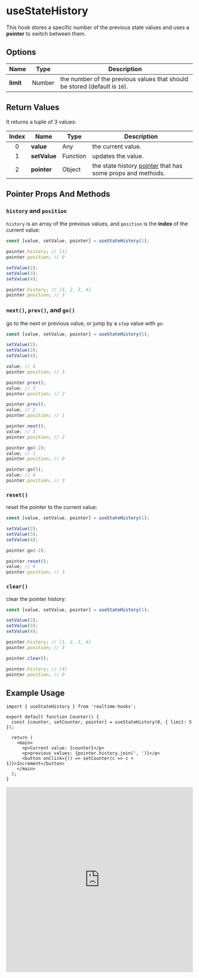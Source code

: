 # useStateHistory

This hook stores a specific number of the previous state values and uses a **pointer** to switch between them.

## Options

| Name      | Type   | Description                                                                |
| --------- | ------ | -------------------------------------------------------------------------- |
| **limit** | Number | the number of the previous values that should be stored (default is `10`). |

## Return Values

It returns a tuple of 3 values:

| Index | Name         | Type     | Description                                                                              |
| :---: | ------------ | -------- | ---------------------------------------------------------------------------------------- |
|   0   | **value**    | Any      | the current value.                                                                       |
|   1   | **setValue** | Function | updates the value.                                                                       |
|   2   | **pointer**  | Object   | the state history [pointer](#pointer-props-and-methods) that has some props and methods. |

## Pointer Props And Methods

### `history` and `position`

`history` is an array of the previous values, and `position` is the **index** of the current value:

```ts
const [value, setValue, pointer] = useStateHistory(1);

pointer.history; // [1]
pointer.position; // 0

setValue(2);
setValue(3);
setValue(4);

pointer.history; // [1, 2, 3, 4]
pointer.position; // 3
```

### `next()`, `prev()`, and `go()`

go to the next or previous value, or jump by a `step` value with `go`:

```ts
const [value, setValue, pointer] = useStateHistory(1);

setValue(2);
setValue(3);
setValue(4);

value; // 4
pointer.position; // 3

pointer.prev();
value; // 3
pointer.position; // 2

pointer.prev();
value; // 2
pointer.position; // 1

pointer.next();
value; // 3
pointer.position; // 2

pointer.go(-2);
value; // 1
pointer.position; // 0

pointer.go(5);
value; // 4
pointer.position; // 3
```

### `reset()`

reset the pointer to the current value:

```ts
const [value, setValue, pointer] = useStateHistory(1);

setValue(2);
setValue(3);
setValue(4);

pointer.go(-2);

pointer.reset();
value; // 4
pointer.position; // 3
```

### `clear()`

clear the pointer history:

```ts
const [value, setValue, pointer] = useStateHistory(1);

setValue(2);
setValue(3);
setValue(4);

pointer.history; // [1, 2, 3, 4]
pointer.position; // 3

pointer.clear();

pointer.history; // [4]
pointer.position; // 0
```

## Example Usage

```tsx
import { useStateHistory } from 'realtime-hooks';

export default function Counter() {
  const [counter, setCounter, pointer] = useStateHistory(0, { limit: 5 });

  return (
    <main>
      <p>Current value: {counter}</p>
      <p>previous values: {pointer.history.join(', ')}</p>
      <button onClick={() => setCounter(c => c + 1)}>Increment</button>
    </main>
  );
}
```

<iframe src="https://codesandbox.io/embed/usestatehistory-5x5937?fontsize=14&hidenavigation=1&module=%2Fsrc%2FComponent.tsx&theme=dark" style="width:100%; height:500px; border:0; overflow:hidden;" title="useStateHistory" allow="accelerometer; ambient-light-sensor; camera; encrypted-media; geolocation; gyroscope; hid; microphone; midi; payment; usb; vr; xr-spatial-tracking" sandbox="allow-forms allow-modals allow-popups allow-presentation allow-same-origin allow-scripts"></iframe>

